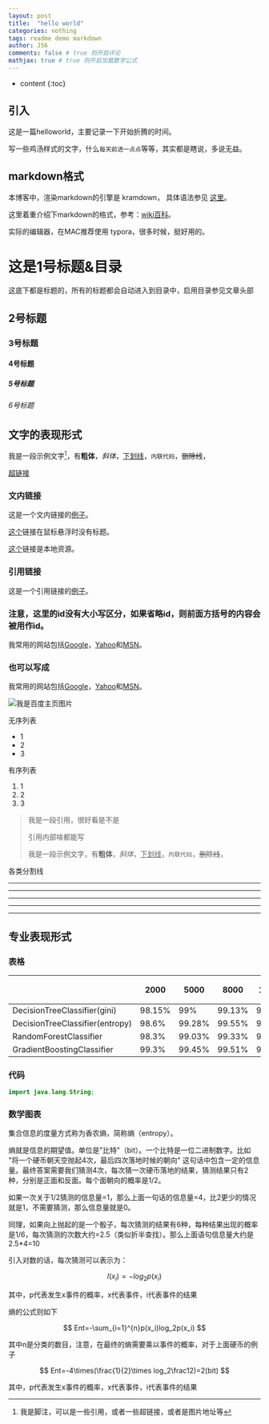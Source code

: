 ```yaml
---
layout: post
title:  "hello world"
categories: nothing
tags: readme demo markdown
author: J56
comments: false # true 则开启评论
mathjax: true # true 则开启加载数学公式
---
```


* content
{:toc}

## 引入

这是一篇helloworld，主要记录一下开始折腾的时间。

写一些鸡汤样式的文字，什么`每天前进一点点`等等，其实都是瞎说，多说无益。

## markdown格式

本博客中，渲染markdown的引擎是 kramdown， 具体语法参见 [这里](https://kramdown.gettalong.org/syntax.html)。

这里着重介绍下markdown的格式，参考：[wiki百科](https://zh.wikipedia.org/wiki/Markdown)。

实际的编辑器，在MAC推荐使用 typora，很多时候，挺好用的。

# 这是1号标题&目录
这底下都是标题的，所有的标题都会自动进入到目录中，启用目录参见文章头部

## 2号标题

### 3号标题

#### 4号标题

##### 5号标题

###### 6号标题

## 文字的表现形式

我是一段示例文字[^1]，有**粗体**，*斜体*，<u>下划线</u>，`内联代码`，~~删除线~~，<!--注释-->

[超链接](http://www.baidu.com)


### 文内链接
这是一个文内链接的[例子](http://example.com/ "鼠标悬浮此处显示的标题")。

[这个](http://example.net/)链接在鼠标悬浮时没有标题。

[这个](/about/)链接是本地资源。

### 引用链接

这是一个引用链接的[例子][id]。

[id]: http://example.com/  "鼠标悬浮标题（可选）"

### 注意，这里的id没有大小写区分，如果省略id，则前面方括号的内容会被用作id。

我常用的网站包括[Google][1]，[Yahoo][2]和[MSN][3]。

[1]: http://google.com/        "Google"
[2]: http://search.yahoo.com/  "Yahoo Search"
[3]: http://search.msn.com/    "MSN Search"

### 也可以写成

我常用的网站包括[Google][]，[Yahoo][]和[MSN][]。

[google]: http://google.com/        "Google"
[yahoo]:  http://search.yahoo.com/  "Yahoo Search"
[msn]:    http://search.msn.com/    "MSN Search"

![我是百度主页图片](https://www.baidu.com/img/bd_logo1.png?where=super)

无序列表

* 1
* 2
* 3


有序列表

1. 1
2. 2
3. 3

> 我是一段引用，很好看是不是
>
> 引用内部啥都能写
>
> 我是一段示例文字，有**粗体**，*斜体*，<u>下划线</u>，`内联代码`，~~删除线~~，<!--注释-->

各类分割线

* * *

***

*****

- - -

---------------------------------------



## 专业表现形式

### 表格

|                                 | 2000   | 5000   | 8000   | 10000  | 正负样本悬殊 |
| ------------------------------- | ------ | ------ | ------ | ------ | ------ |
| DecisionTreeClassifier(gini)    | 98.15% | 99%    | 99.13% | 99.31% | 99.94% |
| DecisionTreeClassifier(entropy) | 98.6%  | 99.28% | 99.55% | 99.53% | 99.96% |
| RandomForestClassifier          | 98.3%  | 99.03% | 99.33% | 99.46% | 99.93% |
| GradientBoostingClassifier      | 99.3%  | 99.45% | 99.51% | 99.57% | 99.64% |

### 代码

```java
import java.lang.String;
```

### 数学图表

集合信息的度量方式称为香农熵，简称熵（entropy）。

熵就是信息的期望值。单位是"比特"（bit）。一个比特是一位二进制数字。比如 "将一个硬币朝天空抛起4次，最后四次落地时候的朝向" 这句话中包含一定的信息量。最终答案需要我们猜测4次，每次猜一次硬币落地的结果，猜测结果只有2种，分别是正面和反面。每个面朝向的概率是1/2。

如果一次关于1/2猜测的信息量=1，那么上面一句话的信息量=4，比2更少的情况就是1，不需要猜测，那么信息量就是0。

同理，如果向上抛起的是一个骰子，每次猜测的结果有6种，每种结果出现的概率是1/6，每次猜测的次数大约=2.5（类似折半查找）。那么上面语句信息量大约是2.5*4=10

引入对数的话，每次猜测可以表示为：

$$
l(x_i)=-log_2p(x_i)
$$

其中，p代表发生x事件的概率，x代表事件，i代表事件的结果

熵的公式则如下

$$
Ent=-\sum_{i=1}^{n}p(x_i)log_2p(x_i)
$$

其中n是分类的数目，注意，在最终的熵需要乘以事件的概率，对于上面硬币的例子

$$
Ent=-4\times(\frac{1}{2}\times log_2\frac12)=2(bit)
$$

其中，p代表发生x事件的概率，x代表事件，i代表事件的结果



[^1]:  我是脚注，可以是一些引用，或者一些超链接，或者是图片地址等